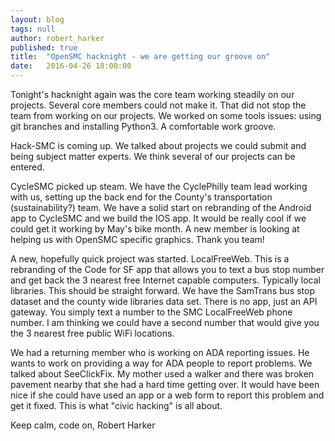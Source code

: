 ```yaml
---
layout: blog
tags: null
author: robert_harker
published: true
title:  "OpenSMC hacknight - we are getting our groove on"
date:   2016-04-26 18:00:00
---
```


Tonight's hacknight again was the core team working steadily on our projects.  Several core members could not make it.  That did not stop the team from working on our projects.  We worked on some tools issues: using git branches and installing Python3.  A comfortable work groove.

Hack-SMC is coming up.  We talked about projects we could submit and being subject matter experts.  We think several of our projects can be entered.

CycleSMC picked up steam.  We have the CyclePhilly team lead working with us, setting up the back end for the County's transportation (sustainability?) team.  We have a solid start on rebranding of the Android app to CycleSMC and we build the IOS app.  It would be really cool if we could get it working by May's bike month.  A new member is looking at helping us with OpenSMC specific graphics.  Thank you team!

A new, hopefully quick project was started.  LocalFreeWeb.  This is a rebranding of the Code for SF app that allows you to text a bus stop number and get back the 3 nearest free Internet capable computers.  Typically local libraries.  This should be straight forward.  We have the SamTrans bus stop dataset and the county wide libraries data set.  There is no app, just an API gateway.  You simply text a number to the SMC LocalFreeWeb phone number.  I am thinking we could have a second number that would give you the 3 nearest free public WiFi locations.

We had a returning member who is working on ADA reporting issues.  He wants to work on providing a way for ADA people to report problems.  We talked about SeeClickFix.  My mother used a walker and there was broken pavement nearby that she had a hard time getting over.  It would have been nice if she could have used an app or a web form to report this problem and get it fixed.  This is what "civic hacking" is all about.

Keep calm, code on,
Robert Harker

